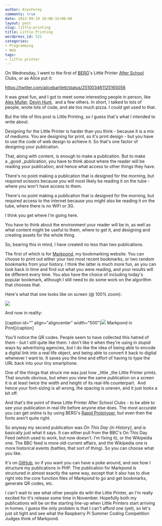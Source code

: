 ```yaml
---
author: AlexForey
comments: true
date: 2012-09-29 10:00:31+00:00
layout: post
slug: little-printing
title: Little Printing
wordpress_id: 521
categories:
- Programming
- Web
tags:
- little printer
---
```


On Wednesday, I went to the first of [BERG](http://berglondon.com)'s Little Printer [After School](http://bergcloud.com/2012/09/27/school-report/) Clubs, or as Alice put it:

https://twitter.com/alicebartlett/status/251003461125165056

It was great fun, and I got to meet some interesting people in person, like [Alex Muller](https://twitter.com/alexmuller), [Devin Hunt](http://www.hailpixel.com/),  and a few others. In short, I talked to lots of people, wrote lots of code, and ate too much pizza. I could get used to that.

But the title of this post is Little Printing, so I guess that's what I intended to write about.

Designing for the Little Printer is harder than you think - because it is a mix of mediums. You are designing for print, so it's print design - but you have to use the code of web design to achieve it. So that's one factor of designing your publication.

That, along with content, is enough to make a publication. But to make a _good _publication, you have to think about where the reader will be reading your publication, and hence what access to other things they have.

There's no point making a publication that is designed for the morning, but required scissors because you will most likely be reading it on the tube - where you won't have access to them.

There's no point making a publication that is designed for the morning, but required access to the internet because you might also be reading it on the tube, where there is no WiFi or 3G.

I think you get where I'm going here.

You have to think about the environment your reader will be in, as well as what content might be useful to them, where to get it, and designing and creating assets for the whole thing.

So, bearing this in mind, I have created no less than two publications.

The first of which is for [Markpond](http://markpond.com), my bookmarking website. You can choose to print out either your two most recent bookmarks, or two random bookmarks from your history. I think the latter is much more fun, as you can look back in time and find out what you were reading, and your results will be different every time. You also have the choice of including today's popular bookmark, although I still need to do some work on the algorithm that chooses that.

Here's what that one looks like on screen (@ 100% zoom):


[![](http://newfangled.me/wp-content/uploads/2012/09/markpond-screen.png)](http://newfangled.me/wp-content/uploads/2012/09/markpond-screen.png)


And now in reality:

[caption id="" align="aligncenter" width="500"][![](http://25.media.tumblr.com/tumblr_mayza3VWxb1r3akzno1_500.jpg)](http://25.media.tumblr.com/tumblr_mayza3VWxb1r3akzno1_500.jpg) Markpond in Print[/caption]

You'll notice the QR codes. People seem to have collected this hatred of them - but I still quite like them. I don't like it when they're using in stupid ways by advertising agencies, but I do like the idea of being able to encode a digital link into a real life object, and being able to convert it back to digital whenever I want to. It saves you the time and effort of having to type the URL back into your tiny smartphone.

One of the things that struck me was just how _little _the Little Printer prints. That sounds obvious, but when you view the same publication on a screen it is at least twice the width and height of its real-life counterpart.  And hence your font-sizing is all wrong, the spacing is uneven, and it just looks a bit off.

And that's the point of these Little Printer After School Clubs - to be able to see your publication in real life before anyone else does. The most accurate you can get online is by using BERG's [Rapid Prototyper](http://remote.bergcloud.com/developers/tools/), but even then the fonts aren't quite right.

So anyway my second publication was _On This Day (in History)_, and is basically just what it says. It can either pull from the BBC's On This Day Feed (which used to work, but now doesn't. I'm fixing it), or the Wikipedia one. The BBC feed is more old-current affairs, and the Wikipedia one is more historical events (battles, that sort of thing). So you can choose what you like.

It's on [GitHub](https://github.com/alfo/onthisday), so if you want you can have a poke around, and see how I structure my publications in PHP. The publication for Markpond is structured in almost exactly the same way, except that it also has to dive right into the core function files of Markpond to go and get bookmarks, generate QR codes, etc.

I can't wait to see what other people do with the Little Printer, an I'm really excited for it's release some time in November. Hopefully both my publications will be on the starting line-up when Little Printers start arriving in homes. I guess the only problem is that I can't afford one (yet), so let's just sit tight and see what the Raspberry Pi Summer Coding Competition Judges think of Markpond.
